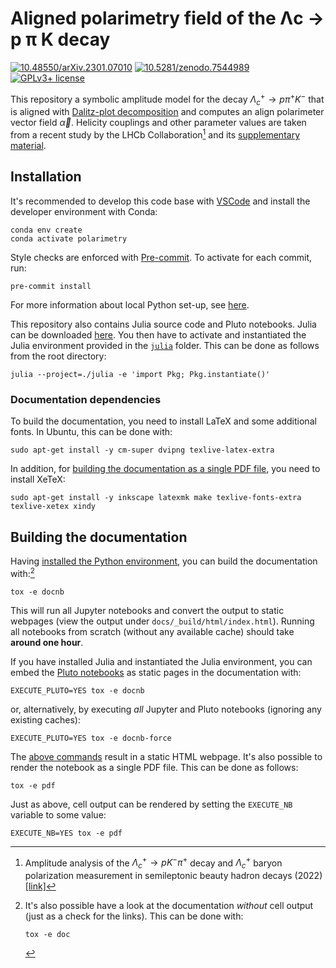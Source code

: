 # Aligned polarimetry field of the Λc → p π K decay

<!-- cspell:ignore semileptonic -->

[![10.48550/arXiv.2301.07010](https://zenodo.org/badge/doi/10.48550/arXiv.2301.07010.svg)](https://doi.org/10.48550/arXiv.2301.07010)
[![10.5281/zenodo.7544989](https://zenodo.org/badge/doi/10.5281/zenodo.7544989.svg)](https://doi.org/10.5281/zenodo.7544989)
[![GPLv3+ license](https://img.shields.io/badge/License-GPLv3+-blue.svg)](https://www.gnu.org/licenses/gpl-3.0-standalone.html)

This repository a symbolic amplitude model for the decay $\Lambda^+_c \to p \pi^+ K^-$ that is aligned with [Dalitz-plot decomposition](https://journals.aps.org/prd/abstract/10.1103/PhysRevD.101.034033) and computes an align polarimeter vector field $\vec\alpha$. Helicity couplings and other parameter values are taken from a recent study by the LHCb Collaboration[^1] and its [supplementary material](https://cds.cern.ch/record/2824328/files).

[^1]: Amplitude analysis of the $\Lambda^+_c \to p K^- \pi^+$ decay and $\Lambda^+_c$ baryon polarization measurement in semileptonic beauty hadron decays (2022) [[link]](https://inspirehep.net/literature/2132745)

## Installation

It's recommended to develop this code base with [VSCode](https://code.visualstudio.com) and install the developer environment with Conda:

```shell
conda env create
conda activate polarimetry
```

Style checks are enforced with [Pre-commit](https://pre-commit.com). To activate for each commit, run:

```shell
pre-commit install
```

For more information about local Python set-up, see [here](https://compwa-org.readthedocs.io/develop.html#local-set-up).

This repository also contains Julia source code and Pluto notebooks. Julia can be downloaded [here](https://julialang.org/downloads). You then have to activate and instantiated the Julia environment provided in the [`julia`](./julia) folder. This can be done as follows from the root directory:

```shell
julia --project=./julia -e 'import Pkg; Pkg.instantiate()'
```

### Documentation dependencies

To build the documentation, you need to install LaTeX and some additional fonts. In Ubuntu, this can be done with:

```shell
sudo apt-get install -y cm-super dvipng texlive-latex-extra
```

In addition, for [building the documentation as a single PDF file](#building-the-documentation), you need to install XeTeX:

```shell
sudo apt-get install -y inkscape latexmk make texlive-fonts-extra texlive-xetex xindy
```

<!-- cspell:ignore xetex -->

## Building the documentation

Having [installed the Python environment](#installation), you can build the documentation with:[^2]

```shell
tox -e docnb
```

This will run all Jupyter notebooks and convert the output to static webpages (view the output under `docs/_build/html/index.html`). Running all notebooks from scratch (without any available cache) should take **around one hour**.

If you have installed Julia and instantiated the Julia environment, you can embed the [Pluto notebooks](./julia/notebooks) as static pages in the documentation with:

```shell
EXECUTE_PLUTO=YES tox -e docnb
```

or, alternatively, by executing _all_ Jupyter and Pluto notebooks (ignoring any existing caches):

```shell
EXECUTE_PLUTO=YES tox -e docnb-force
```

The [above commands](#building-the-documentation) result in a static HTML webpage. It's also possible to render the notebook as a single PDF file. This can be done as follows:

```shell
tox -e pdf
```

Just as above, cell output can be rendered by setting the `EXECUTE_NB` variable to some value:

```shell
EXECUTE_NB=YES tox -e pdf
```

[^2]:
    It's also possible have a look at the documentation _without_ cell output (just as a check for the links). This can be done with:

    ```shell
    tox -e doc
    ```
